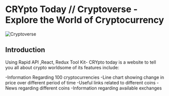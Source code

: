 # CRYpto Today // Cryptoverse - Explore the World of Cryptocurrency

![Cryptoverse](https://i.ibb.co/8gh5Jc8/image.png)

## Introduction
Using Rapid API ,React, Redux Tool Kit- CRYpto today is a website to tell you all about crypto worldsome of its features include:

-Information Regarding 100 cryptocurrencies
-Line chart showing change in price over different period of time
-Useful links related to different coins
-News regarding different coins
-Information regarding available exchanges
